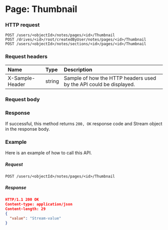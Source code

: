 # Page: Thumbnail


### HTTP request
```http
POST /users/<objectId>/notes/pages/<id>/Thumbnail
POST /drives/<id>/root/createdByUser/notes/pages/<id>/Thumbnail
POST /users/<objectId>/notes/sections/<id>/pages/<id>/Thumbnail

```
### Request headers
| Name       | Type | Description|
|:---------------|:--------|:----------|
| X-Sample-Header  | string  | Sample of how the HTTP headers used by the API could be displayed.|

### Request body

### Response
If successful, this method returns `200, OK` response code and Stream object in the response body.

### Example
Here is an example of how to call this API.
##### Request
```http
POST /users/<objectId>/notes/pages/<id>/Thumbnail
```
##### Response
```json
HTTP/1.1 200 OK
Content-type: application/json
Content-length: 29
{
  "value": "Stream-value"
}
```
